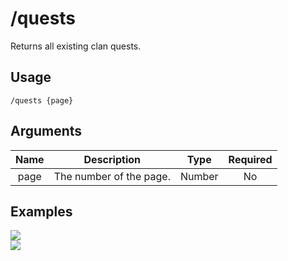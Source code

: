 # /quests

Returns all existing clan quests.

## Usage

```
/quests {page}
```

## Arguments

| Name | Description             | Type   | Required |
| :--: | :---------------------: | :----: | :------: |
| page | The number of the page. | Number | No       |

## Examples

<img src="https://user-images.githubusercontent.com/111157596/281818156-15f21f76-cbf1-4d89-9880-b8a5bf46f05c.png" class="rounded-corners">\
<img src="https://user-images.githubusercontent.com/111157596/281818239-f3cf3c64-cec3-4ebb-b35b-186c87e3f9be.png" class="rounded-corners">